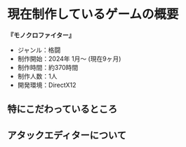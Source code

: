 # 現在制作しているゲームの概要
**『モノクロファイター』**
- ジャンル：格闘
- 制作開始：2024年 1月～ (現在9ヶ月)
- 制作時間：約370時間
- 制作人数：1人
- 開発環境：DirectX12

## 特にこだわっているところ


## アタックエディターについて
